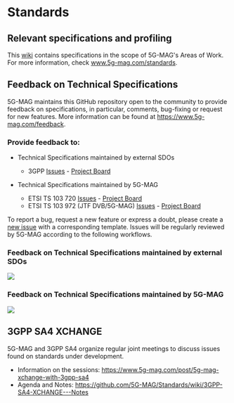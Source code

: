 # Standards

## Relevant specifications and profiling
This [wiki](https://github.com/5G-MAG/Standards/wiki) contains specifications in the scope of 5G-MAG's Areas of Work.
For more information, check www.5g-mag.com/standards.

## Feedback on Technical Specifications
5G-MAG maintains this GitHub repository open to the community to provide feedback on specifications, in particular, comments, bug-fixing or request for new features.
More information can be found at https://www.5g-mag.com/feedback.

### Provide feedback to:
- Technical Specifications maintained by external SDOs
  - 3GPP [Issues](https://github.com/5G-MAG/Standards/issues?q=is%3Aopen%20is%3Aissue%20project%3A5g-mag%2F33) - [Project Board](https://github.com/orgs/5G-MAG/projects/33)

- Technical Specifications maintained by 5G-MAG
  - ETSI TS 103 720 [Issues](https://github.com/5G-MAG/Standards/issues?q=is%3Aopen+is%3Aissue+project%3A5g-mag%2F32) - [Project Board](https://github.com/orgs/5G-MAG/projects/32)
  - ETSI TS 103 972 (JTF DVB/5G-MAG) [Issues](https://github.com/5G-MAG/Standards/issues?q=is%3Aopen+is%3Aissue+project%3A5g-mag%2F31) - [Project Board](https://github.com/orgs/5G-MAG/projects/31)

To report a bug, request a new feature or express a doubt, please create a [new issue](https://github.com/5G-MAG/Standards/issues/new/choose) with a corresponding template. Issues will be regularly reviewed by 5G-MAG according to the following workflows.

### Feedback on Technical Specifications maintained by external SDOs
![](https://static.wixstatic.com/media/7898a9_30ba00fb9e99459d89bff92cc40d0f5c~mv2.png/v1/fill/w_942,h_451,al_c,q_90,enc_auto/Loop1.png)

### Feedback on Technical Specifications maintained by 5G-MAG
![](https://static.wixstatic.com/media/7898a9_42bece6a420549b9ab9a250817a73367~mv2.png/v1/fill/w_955,h_374,al_c,lg_1,q_85,enc_auto/Loop2.png)

## 3GPP SA4 XCHANGE
5G-MAG and 3GPP SA4 organize regular joint meetings to discuss issues found on standards under development.
- Information on the sessions: https://www.5g-mag.com/post/5g-mag-xchange-with-3gpp-sa4
- Agenda and Notes: https://github.com/5G-MAG/Standards/wiki/3GPP-SA4-XCHANGE---Notes
